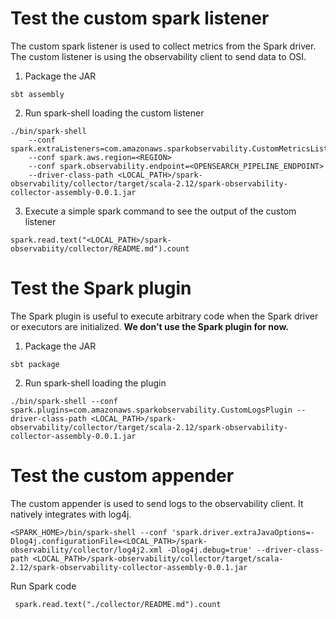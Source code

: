 # Test the custom spark listener

The custom spark listener is used to collect metrics from the Spark driver. 
The custom listener is using the observability client to send data to OSI.

1. Package the JAR
```
sbt assembly
```

2. Run spark-shell loading the custom listener
```
./bin/spark-shell 
    --conf spark.extraListeners=com.amazonaws.sparkobservability.CustomMetricsListener
    --conf spark.aws.region=<REGION>
    --conf spark.observability.endpoint=<OPENSEARCH_PIPELINE_ENDPOINT>
    --driver-class-path <LOCAL_PATH>/spark-observability/collector/target/scala-2.12/spark-observability-collector-assembly-0.0.1.jar
```

3. Execute a simple spark command to see the output of the custom listener
```
spark.read.text("<LOCAL_PATH>/spark-observabiity/collector/README.md").count
```

# Test the Spark plugin

The Spark plugin is useful to execute arbitrary code when the Spark driver or executors are initialized. **We don't use the Spark plugin for now.**

1. Package the JAR
```
sbt package
```

2. Run spark-shell loading the plugin
```
./bin/spark-shell --conf spark.plugins=com.amazonaws.sparkobservability.CustomLogsPlugin --driver-class-path <LOCAL_PATH>/spark-observability/collector/target/scala-2.12/spark-observability-collector-assembly-0.0.1.jar
```


# Test the custom appender

The custom appender is used to send logs to the observability client. It natively integrates with log4j.

```
<SPARK_HOME>/bin/spark-shell --conf 'spark.driver.extraJavaOptions=-Dlog4j.configurationFile=<LOCAL_PATH>/spark-observability/collector/log4j2.xml -Dlog4j.debug=true' --driver-class-path <LOCAL_PATH>/spark-observability/collector/target/scala-2.12/spark-observability-collector-assembly-0.0.1.jar 
```

Run Spark code
```
 spark.read.text("./collector/README.md").count
```

